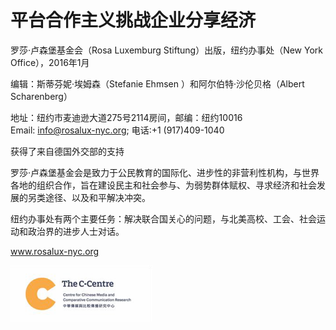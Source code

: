 # 平台合作主义挑战企业分享经济

罗莎·卢森堡基金会（Rosa Luxemburg Stiftung）出版，纽约办事处（New York Office），2016年1月

  
编辑：斯蒂芬妮·埃姆森（Stefanie    Ehmsen    ）和阿尔伯特·沙伦贝格（Albert    Scharenberg）

  
地址：纽约市麦迪逊大道275号2114房间，邮编：纽约10016  
Email:    info@rosalux-nyc.org;    电话:+1    \(917\)409-1040

  
获得了来自德国外交部的支持



罗莎·卢森堡基金会是致力于公民教育的国际化、进步性的非营利性机构，与世界各地的组织合作，旨在建设民主和社会参与、为弱势群体赋权、寻求经济和社会发展的另类途径、以及和平解决冲突。



纽约办事处有两个主要任务：解决联合国关心的问题，与北美高校、工会、社会运动和政治界的进步人士对话。



www.rosalux-nyc.org

![](/assets/import.png)

